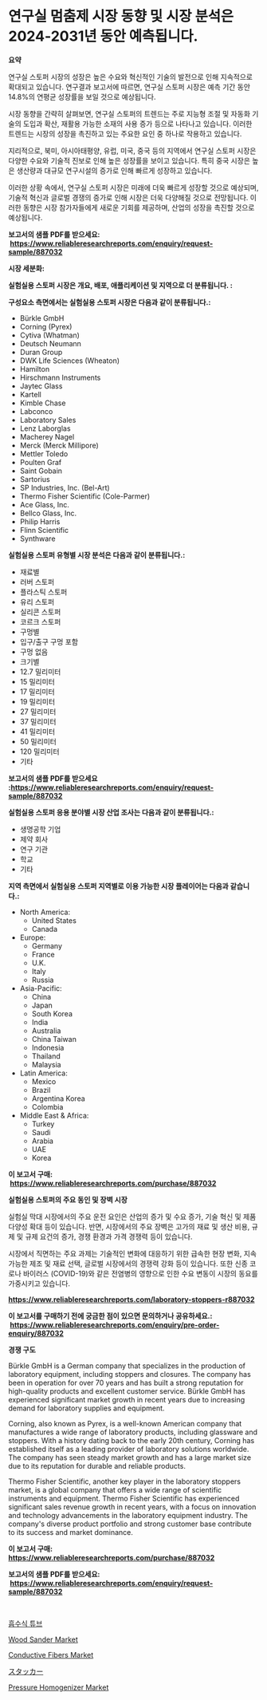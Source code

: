 <p><h1>연구실 멈춤제 시장 동향 및 시장 분석은 2024-2031년 동안 예측됩니다.</h1></p><p><strong>요약</strong></p>
<p><p>연구실 스토퍼 시장의 성장은 높은 수요와 혁신적인 기술의 발전으로 인해 지속적으로 확대되고 있습니다. 연구결과 보고서에 따르면, 연구실 스토퍼 시장은 예측 기간 동안 14.8%의 연평균 성장률을 보일 것으로 예상됩니다.</p><p>시장 동향을 간략히 살펴보면, 연구실 스토퍼의 트렌드는 주로 지능형 조절 및 자동화 기술의 도입과 확산, 재활용 가능한 소재의 사용 증가 등으로 나타나고 있습니다. 이러한 트렌드는 시장의 성장을 촉진하고 있는 주요한 요인 중 하나로 작용하고 있습니다.</p><p>지리적으로, 북미, 아시아태평양, 유럽, 미국, 중국 등의 지역에서 연구실 스토퍼 시장은 다양한 수요와 기술적 진보로 인해 높은 성장률을 보이고 있습니다. 특히 중국 시장은 높은 생산량과 대규모 연구시설의 증가로 인해 빠르게 성장하고 있습니다.</p><p>이러한 상황 속에서, 연구실 스토퍼 시장은 미래에 더욱 빠르게 성장할 것으로 예상되며, 기술적 혁신과 글로벌 경쟁의 증가로 인해 시장은 더욱 다양해질 것으로 전망됩니다. 이러한 동향은 시장 참가자들에게 새로운 기회를 제공하며, 산업의 성장을 촉진할 것으로 예상됩니다.</p></p>
<p><strong>보고서의 샘플 PDF를 받으세요: &nbsp;<a href="https://www.reliableresearchreports.com/enquiry/request-sample/887032">https://www.reliableresearchreports.com/enquiry/request-sample/887032</a></strong></p>
<p><strong>시장 세분화:</strong></p>
<p><strong> 실험실용 스토퍼 시장은 개요, 배포, 애플리케이션 및 지역으로 더 분류됩니다. :</strong></p>
<p><strong>구성요소 측면에서는 실험실용 스토퍼 시장은 다음과 같이 분류됩니다.:</strong></p>
<p><ul><li>Bürkle GmbH</li><li>Corning (Pyrex)</li><li>Cytiva (Whatman)</li><li>Deutsch Neumann</li><li>Duran Group</li><li>DWK Life Sciences (Wheaton)</li><li>Hamilton</li><li>Hirschmann Instruments</li><li>Jaytec Glass</li><li>Kartell</li><li>Kimble Chase</li><li>Labconco</li><li>Laboratory Sales</li><li>Lenz Laborglas</li><li>Macherey Nagel</li><li>Merck (Merck Millipore)</li><li>Mettler Toledo</li><li>Poulten Graf</li><li>Saint Gobain</li><li>Sartorius</li><li>SP Industries, Inc. (Bel-Art)</li><li>Thermo Fisher Scientific (Cole-Parmer)</li><li>Ace Glass, Inc.</li><li>Bellco Glass, Inc.</li><li>Philip Harris</li><li>Flinn Scientific</li><li>Synthware</li></ul></p>
<p><strong> 실험실용 스토퍼 유형별 시장 분석은 다음과 같이 분류됩니다.:</strong></p>
<p><ul><li>재료별</li><li>러버 스토퍼</li><li>플라스틱 스토퍼</li><li>유리 스토퍼</li><li>실리콘 스토퍼</li><li>코르크 스토퍼</li><li>구멍별</li><li>입구/출구 구멍 포함</li><li>구멍 없음</li><li>크기별</li><li>12.7 밀리미터</li><li>15 밀리미터</li><li>17 밀리미터</li><li>19 밀리미터</li><li>27 밀리미터</li><li>37 밀리미터</li><li>41 밀리미터</li><li>50 밀리미터</li><li>120 밀리미터</li><li>기타</li></ul></p>
<p><strong>보고서의 샘플 PDF를 받으세요 :<a href="https://www.reliableresearchreports.com/enquiry/request-sample/887032">https://www.reliableresearchreports.com/enquiry/request-sample/887032</a></strong></p>
<p><strong> 실험실용 스토퍼 응용 분야별 시장 산업 조사는 다음과 같이 분류됩니다.:</strong></p>
<p><ul><li>생명공학 기업</li><li>제약 회사</li><li>연구 기관</li><li>학교</li><li>기타</li></ul></p>
<p><strong>지역 측면에서 실험실용 스토퍼 지역별로 이용 가능한 시장 플레이어는 다음과 같습니다.:</strong></p>
<p><ul>
    <li>
        North America:
        <ul>
            <li>United States</li>
            <li>Canada</li>
        </ul>
    </li>
    <li>
        Europe:
        <ul>
            <li>Germany</li>
            <li>France</li>
            <li>U.K.</li>
            <li>Italy</li>
            <li>Russia</li>
        </ul>
    </li>
    <li>
        Asia-Pacific:
        <ul>
            <li>China</li>
            <li>Japan</li>
            <li>South Korea</li>
            <li>India</li>
            <li>Australia</li>
            <li>China Taiwan</li>
            <li>Indonesia</li>
            <li>Thailand</li>
            <li>Malaysia</li>
        </ul>
    </li>
    <li>
        Latin America:
        <ul>
            <li>Mexico</li>
            <li>Brazil</li>
            <li>Argentina Korea</li>
            <li>Colombia</li>
        </ul>
    </li>
    <li>
        Middle East & Africa:
        <ul>
            <li>Turkey</li>
            <li>Saudi</li>
            <li>Arabia</li>
            <li>UAE</li>
            <li>Korea</li>
        </ul>
    </li>
    </ul></p>
<p><strong>이 보고서 구매: &nbsp;<a href="https://www.reliableresearchreports.com/purchase/887032">https://www.reliableresearchreports.com/purchase/887032</a></strong></p>
<p><strong>실험실용 스토퍼의 주요 동인 및 장벽 시장</strong></p>
<p><p>실험실 막대 시장에서의 주요 운전 요인은 산업의 증가 및 수요 증가, 기술 혁신 및 제품 다양성 확대 등이 있습니다. 반면, 시장에서의 주요 장벽은 고가의 재료 및 생산 비용, 규제 및 규제 요건의 증가, 경쟁 환경과 가격 경쟁력 등이 있습니다.</p><p>시장에서 직면하는 주요 과제는 기술적인 변화에 대응하기 위한 급속한 현장 변화, 지속 가능한 제조 및 재료 선택, 글로벌 시장에서의 경쟁력 강화 등이 있습니다. 또한 신종 코로나 바이러스 (COVID-19)와 같은 전염병의 영향으로 인한 수요 변동이 시장의 동요를 가중시키고 있습니다.</p></p>
<p><strong><a href="https://www.reliableresearchreports.com/laboratory-stoppers-r887032">https://www.reliableresearchreports.com/laboratory-stoppers-r887032</a></strong></p>
<p><strong>이 보고서를 구매하기 전에 궁금한 점이 있으면 문의하거나 공유하세요.: &nbsp;<a href="https://www.reliableresearchreports.com/enquiry/pre-order-enquiry/887032">https://www.reliableresearchreports.com/enquiry/pre-order-enquiry/887032</a></strong></p>
<p><strong>경쟁 구도</strong></p>
<p><p>Bürkle GmbH is a German company that specializes in the production of laboratory equipment, including stoppers and closures. The company has been in operation for over 70 years and has built a strong reputation for high-quality products and excellent customer service. Bürkle GmbH has experienced significant market growth in recent years due to increasing demand for laboratory supplies and equipment.</p><p>Corning, also known as Pyrex, is a well-known American company that manufactures a wide range of laboratory products, including glassware and stoppers. With a history dating back to the early 20th century, Corning has established itself as a leading provider of laboratory solutions worldwide. The company has seen steady market growth and has a large market size due to its reputation for durable and reliable products.</p><p>Thermo Fisher Scientific, another key player in the laboratory stoppers market, is a global company that offers a wide range of scientific instruments and equipment. Thermo Fisher Scientific has experienced significant sales revenue growth in recent years, with a focus on innovation and technology advancements in the laboratory equipment industry. The company's diverse product portfolio and strong customer base contribute to its success and market dominance.</p></p>
<p><strong>이 보고서 구매: &nbsp; <a href="https://www.reliableresearchreports.com/purchase/887032">https://www.reliableresearchreports.com/purchase/887032</a></strong></p>
<p><strong>보고서의 샘플 PDF를 받으세요: &nbsp;<a href="https://www.reliableresearchreports.com/enquiry/request-sample/887032">https://www.reliableresearchreports.com/enquiry/request-sample/887032</a></strong><strong></strong></p>
<p>&nbsp;</p>
<p><p><a href="https://github.com/TobyKub4685/Market-Research-Report-List-1/blob/main/269210419944.md">흡수식 튜브</a></p><p><a href="https://view.publitas.com/reportprime-1/wood-sander-market-size-furnishes-valuable-information-encompassing-market-share-market-trends-and-projections-spanning-from-2024-to-2031/">Wood Sander Market</a></p><p><a href="https://issuu.com/reportprime-2/docs/conductive-fibers-market-size-2030.pptx">Conductive Fibers Market</a></p><p><a href="https://medium.com/@evekerluke2023/%E3%82%B9%E3%82%BF%E3%83%83%E3%82%AB%E3%83%BC%E3%82%BA-%E3%83%9E%E3%83%BC%E3%82%B1%E3%83%83%E3%83%88%E3%81%AF-2031%E5%B9%B4%E3%81%BE%E3%81%A7%E3%81%AE%E5%B8%82%E5%A0%B4%E3%82%B7%E3%82%A7%E3%82%A2-%E3%82%B5%E3%82%A4%E3%82%BA-%E4%BA%88%E6%B8%AC%E3%82%92%E9%87%8D%E7%82%B9%E3%81%AB%E3%81%97%E3%81%A6%E3%81%84%E3%81%BE%E3%81%99-719c46708bd5">スタッカー</a></p><p><a href="https://github.com/rahu1506/Market-Research-Report-List-3/blob/main/pressure-homogenizer-market.md">Pressure Homogenizer Market</a></p></p>